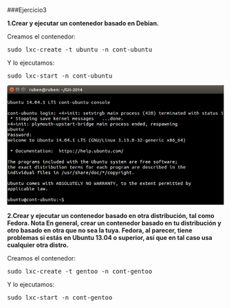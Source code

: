 ###Ejercicio3

**1.Crear y ejecutar un contenedor basado en Debian.**

Creamos el contenedor:

<pre>sudo lxc-create -t ubuntu -n cont-ubuntu</pre>

Y lo ejecutamos:

<pre>sudo lxc-start -n cont-ubuntu</pre>

![](./img/img2.png)

**2.Crear y ejecutar un contenedor basado en otra distribución, tal como Fedora. Nota En general, crear un contenedor basado en tu distribución y otro basado en otra que no sea la tuya. Fedora, al parecer, tiene problemas si estás en Ubuntu 13.04 o superior, así que en tal caso usa cualquier otra distro.**

Creamos el contenedor:

<pre>sudo lxc-create -t gentoo -n cont-gentoo</pre>

Y lo ejecutamos:

<pre>sudo lxc-start -n cont-gentoo</pre>